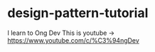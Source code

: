 # design-pattern-tutorial
I learn to Ong Dev 
This is youtube -> https://www.youtube.com/c/%C3%94ngDev
